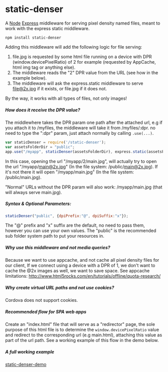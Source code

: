 # static-denser

A [Node](https://nodejs.org) [Express](http://expressjs.com/) middleware for serving pixel density named files, meant to work with the express static middleware.

`npm install static-denser`

Adding this middleware will add the following logic for file serving:

1. file.jpg is requested by some html file running on a device with DPR (window.devicePixelRatio) of 2 for example (requested by AppCache, html img tag or anything else).
2. The middleware reads the "2" DPR value from the URL (see how in the example below).
3. The middleware will ask the express.static middleware to serve file@2x.jpg if it exists, or file.jpg if it does not.

By the way, it works with all types of files, not only images!

##### How does it receive the DPR value?
The middlewhere takes the DPR param one path after the attached url,
e.g if you attach it to /myfiles, the middleware will take it from /myfiles/:dpr.
no need to type the ":dpr" param, just attach normally by calling `.use(...)`.

```javascript
var staticDenser = require('/static-denser');
var assetsFolderDir = "public";
app.use("/myapp", staticDenser(assetsFolderDir), express.static(assetsFolderDir,{}));
```

In this case, opening the url "/myapp/2/main.jpg",
will actually try to open the url "/myapp/main@2x.jpg" (In the file system: /public/main@2x.jpg).
If it's not there it will open "/myapp/main.jpg" (In the file system: /public/main.jpg).

"Normal" URLs without the DPR param will also work: /myapp/main.jpg (that will always serve main.jpg).

##### Syntax & Optional Parameters:
```javascript
staticDenser("public", {dpiPrefix:"@", dpiSuffix:"x"});
```
The "@" prefix and "x" suffix are the default, no need to pass them, however you can use your own values.
The "public" is the recommended sub folder system path to put your resources in.

##### Why use this middleware and not media queries?
Because we want to use appcache, and not cache all pixel density files for our client,
If we connect using a device with a DPR of 1, we don't want to cache the @2x images as well, we want to save space.
See appcache limitations: http://www.html5rocks.com/en/tutorials/offline/quota-research/

##### Why create virtual URL paths and not use cookies?
Cordova does not support cookies.

##### Recommended flow for SPA web apps
Create an "index.html" file that will serve as a "redirector" page, the sole purpose of this html file
is to determine the `window.devicePixelRatio` value and redirect to the corresponding url (e.g main.html), attaching this value as part of the url path.
See a working example of this flow in the demo below.

##### A full working example
[static-denser-demo](https://github.com/aabluedragon/static-denser-demo)
